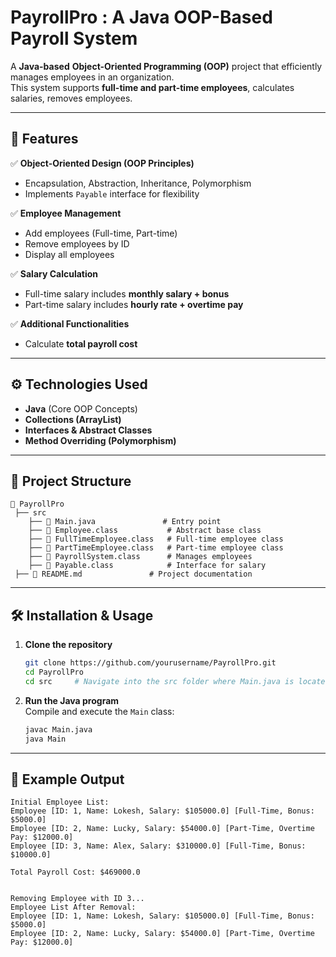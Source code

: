 

# PayrollPro : A Java OOP-Based Payroll System 

A **Java-based** **Object-Oriented Programming (OOP)** project that efficiently manages employees in an organization.  
This system supports **full-time and part-time employees**, calculates salaries, removes employees. 

---

## 🚀 Features

✅ **Object-Oriented Design (OOP Principles)**
- Encapsulation, Abstraction, Inheritance, Polymorphism  
- Implements `Payable` interface for flexibility  

✅ **Employee Management**
- Add employees (Full-time, Part-time)  
- Remove employees by ID  
- Display all employees  

✅ **Salary Calculation**
- Full-time salary includes **monthly salary + bonus**  
- Part-time salary includes **hourly rate + overtime pay**  

✅ **Additional Functionalities**
- Calculate **total payroll cost**  

---

## ⚙️ Technologies Used

- **Java** (Core OOP Concepts)
- **Collections (ArrayList)**
- **Interfaces & Abstract Classes**
- **Method Overriding (Polymorphism)**  

---

## 📂 Project Structure

```
📂 PayrollPro
 ├── src
    ├── 📄 Main.java               # Entry point
    ├── 📄 Employee.class           # Abstract base class
    ├── 📄 FullTimeEmployee.class   # Full-time employee class
    ├── 📄 PartTimeEmployee.class   # Part-time employee class
    ├── 📄 PayrollSystem.class      # Manages employees
    ├── 📄 Payable.class            # Interface for salary 
 ├── 📄 README.md               # Project documentation
```

---

## 🛠️ Installation & Usage

1. **Clone the repository**  
   ```sh
   git clone https://github.com/yourusername/PayrollPro.git
   cd PayrollPro
   cd src     # Navigate into the src folder where Main.java is located
   ```

2. **Run the Java program**  
   Compile and execute the `Main` class:
   ```sh
   javac Main.java
   java Main
   ```

---

## 📌 Example Output

```
Initial Employee List:
Employee [ID: 1, Name: Lokesh, Salary: $105000.0] [Full-Time, Bonus: $5000.0]
Employee [ID: 2, Name: Lucky, Salary: $54000.0] [Part-Time, Overtime Pay: $12000.0]
Employee [ID: 3, Name: Alex, Salary: $310000.0] [Full-Time, Bonus: $10000.0]

Total Payroll Cost: $469000.0


Removing Employee with ID 3...
Employee List After Removal:
Employee [ID: 1, Name: Lokesh, Salary: $105000.0] [Full-Time, Bonus: $5000.0]
Employee [ID: 2, Name: Lucky, Salary: $54000.0] [Part-Time, Overtime Pay: $12000.0]
```







